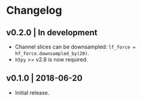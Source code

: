 # Changelog

## v0.2.0 | In development

* Channel slices can be downsampled: `lf_force = hf_force.downsampled_by(20)`.
* `h5py` >= v2.8 is now required.

## v0.1.0 | 2018-06-20

* Initial release.
